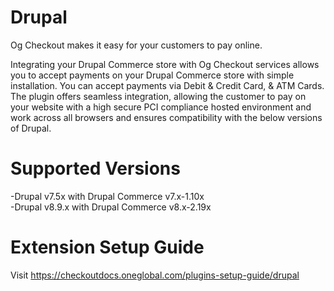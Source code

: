 # Drupal
Og Checkout makes it easy for your customers to pay online.

Integrating your Drupal Commerce store with Og Checkout services allows you to accept payments on your Drupal Commerce store with simple installation. You can accept payments via Debit & Credit Card, & ATM Cards. The plugin offers seamless integration, allowing the customer to pay on your website with a high secure PCI compliance hosted environment and work across all browsers and ensures compatibility with the below versions of Drupal.

# Supported Versions
-Drupal v7.5x with Drupal Commerce v7.x-1.10x<br>
-Drupal v8.9.x with Drupal Commerce v8.x-2.19x

# Extension Setup Guide
Visit https://checkoutdocs.oneglobal.com/plugins-setup-guide/drupal
